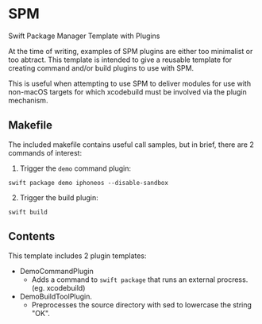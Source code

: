# SPM

Swift Package Manager Template with Plugins

At the time of writing, examples of SPM plugins are either too minimalist or too abtract. This template is intended to give a reusable template for creating command and/or build plugins to use with SPM.

This is  useful when attempting to use SPM to deliver modules for use with non-macOS targets for which xcodebuild must be involved via the plugin mechanism.

## Makefile

The included makefile contains useful call samples, but in brief, there are 2 commands of interest:

1) Trigger the `demo` command plugin:
```
swift package demo iphoneos --disable-sandbox
```

2) Trigger the build plugin:
```
swift build
```

## Contents

This template includes 2 plugin templates:

- DemoCommandPlugin
  - Adds a command to `swift package` that runs an external procress. (eg. xcodebuild)
- DemoBuildToolPlugin.
  - Preprocesses the source directory with sed to lowercase the string "OK".
